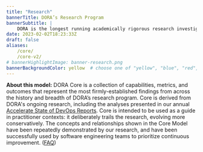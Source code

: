 ```yaml
---
title: "Research"
bannerTitle: DORA’s Research Program
bannerSubtitle: |
    DORA is the longest running academically rigorous research investigation of its kind. Our [research team](/research/team/) applies behavioral science methodology to uncover the predictive pathways which connect ways of working, via software delivery performance, to organizational goals and individual well-being. Explore our findings using the interactive diagram below: click any item to learn more about why it matters, how to measure it, and how to improve.
date: 2023-02-02T18:23:33Z
draft: false
aliases: 
    /core/
    /core-v2/
# bannerHighlightImage: banner-research.png
bannerBackgroundColor: yellow  # choose one of "yellow", "blue", "red", "purple"
---
```


<!-- sources for the Core V2 single-page application are generated from the /svelte/core-v2 folder, then copied to this folder. -->
<!-- the timestamp shortcode is appended as a cache buster -->
<script type="module" src="core/assets/index.js?t={{% timestamp %}}"></script>
<link rel="stylesheet" href="core/assets/index.css?t={{% timestamp %}}">
<div id="app"></div>

**About this model:** DORA Core is a collection of capabilities, metrics, and outcomes that represent the most firmly-established findings from across the history and breadth of DORA’s research program. Core is derived from DORA's ongoing research, including the analyses presented in our annual [Accelerate State of DevOps Reports](/publications). Core is intended to be used as a guide in practitioner contexts: it deliberately trails the research, evolving more conservatively. The concepts and relationships shown in the Core Model have been repeatedly demonstrated by our research, and have been successfully used by software engineering teams to prioritize continuous improvement. ([FAQ](/faq/#dora-core))